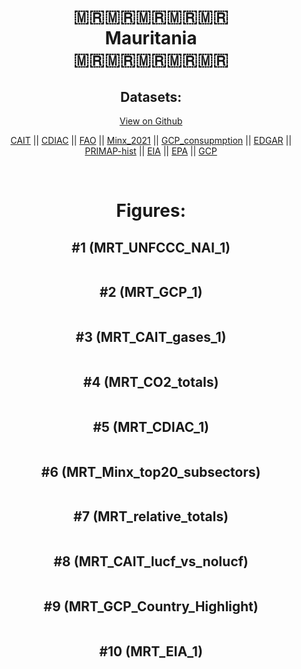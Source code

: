
<center>
<h1 align="center">
🇲🇷🇲🇷🇲🇷🇲🇷🇲🇷
<br>
Mauritania
<br>
🇲🇷🇲🇷🇲🇷🇲🇷🇲🇷
</h1>
<h2>Datasets:</h2>
<p><a href="https://github.com/dquintani/GreenhouseData/tree/master/country_data/MRT_Mauritania/data">View on Github</a>
<br></p><p><a href="data/MRT_CAIT.csv">CAIT</a> || <a href="data/MRT_CDIAC.csv">CDIAC</a> || <a href="data/MRT_FAO.csv">FAO</a> || <a href="data/MRT_Minx_2021.csv">Minx_2021</a> || <a href="data/MRT_GCP_consupmption.csv">GCP_consupmption</a> || <a href="data/MRT_EDGAR.csv">EDGAR</a> || <a href="data/MRT_PRIMAP-hist.csv">PRIMAP-hist</a> || <a href="data/MRT_EIA.csv">EIA</a> || <a href="data/MRT_EPA.csv">EPA</a> || <a href="data/MRT_GCP.csv">GCP</a></p><p><br></p>
<h1>Figures:</h1><h2>#1 (MRT_UNFCCC_NAI_1)</h2>
<p><img alt="" src="figures/MRT_UNFCCC_NAI_1.png" /></p><h2>#2 (MRT_GCP_1)</h2>
<p><img alt="" src="figures/MRT_GCP_1.png" /></p><h2>#3 (MRT_CAIT_gases_1)</h2>
<p><img alt="" src="figures/MRT_CAIT_gases_1.png" /></p><h2>#4 (MRT_CO2_totals)</h2>
<p><img alt="" src="figures/MRT_CO2_totals.png" /></p><h2>#5 (MRT_CDIAC_1)</h2>
<p><img alt="" src="figures/MRT_CDIAC_1.png" /></p><h2>#6 (MRT_Minx_top20_subsectors)</h2>
<p><img alt="" src="figures/MRT_Minx_top20_subsectors.png" /></p><h2>#7 (MRT_relative_totals)</h2>
<p><img alt="" src="figures/MRT_relative_totals.png" /></p><h2>#8 (MRT_CAIT_lucf_vs_nolucf)</h2>
<p><img alt="" src="figures/MRT_CAIT_lucf_vs_nolucf.png" /></p><h2>#9 (MRT_GCP_Country_Highlight)</h2>
<p><img alt="" src="figures/MRT_GCP_Country_Highlight.png" /></p><h2>#10 (MRT_EIA_1)</h2>
<p><img alt="" src="figures/MRT_EIA_1.png" /></p>